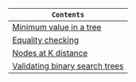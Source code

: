<div align="center">
  
| `Contents` |
| ---------- |
| [Minimum value in a tree](https://github.com/devrath/studious-ds-adventure/tree/main/collection/Trees/BinaryTree/BinarySearchTree/Programs/MinimumValueInTree) |
| [Equality checking](https://github.com/devrath/studious-ds-adventure/tree/main/collection/Trees/BinaryTree/BinarySearchTree/Programs/EqualityChecking) |
| [Nodes at K distance](https://github.com/devrath/studious-ds-adventure/tree/main/collection/Trees/BinaryTree/BinarySearchTree/Programs/NodesAtkDistance) |
| [Validating binary search trees]() |

</div>
